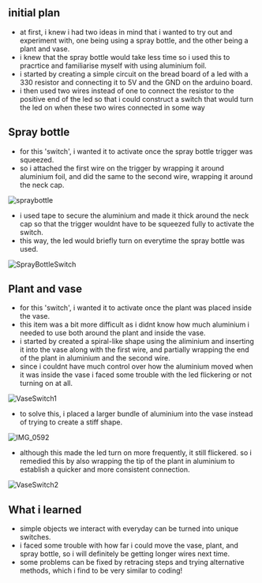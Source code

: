 ## initial plan
- at first, i knew i had two ideas in mind that i wanted to try out and experiment with, one being using a spray bottle, and the other being a plant and vase. 
- i knew that the spray bottle would take less time so i used this to pracrtice and familiarise myself with using aluminium foil.
- i started by creating a simple circuit on the bread board of a led with a 330 resistor and connecting it to 5V and the GND on the arduino board.
- i then used two wires instead of one to connect the resistor to the positive end of the led so that i could construct a switch that would turn the led on when these two wires connected in some way

## Spray bottle
- for this 'switch', i wanted it to activate once the spray bottle trigger was squeezed. 
- so i attached the first wire on the trigger by wrapping it around aluminium foil, and did the same to the second wire, wrapping it around the neck cap.

![spraybottle](IM_0573.png)

- i used tape to secure the aluminium and made it thick around the neck cap so that the trigger wouldnt have to be squeezed fully to activate the switch.
-  this way, the led would briefly turn on everytime the spray bottle was used.

![SprayBottleSwitch](https://user-images.githubusercontent.com/98512587/160926604-c10d65e0-12ba-4227-9429-8563f03b940e.gif)

## Plant and vase
- for this 'switch', i wanted it to activate once the plant was placed inside the vase.
- this item was a bit more difficult as i didnt know how much aluminium i needed to use both around the plant and inside the vase. 
- i started by created a spiral-like shape using the aliminium and inserting it into the vase along with the first wire, and partially wrapping the end of the plant in aluminium and the second wire.
- since i couldnt have much control over how the aluminium moved when it was inside the vase i faced some trouble with the led flickering or not turning on at all.

![VaseSwitch1](https://user-images.githubusercontent.com/98512587/160928354-c633bc54-5f9d-4ec3-985f-71d7930becf1.gif)

- to solve this, i placed a larger bundle of aluminium into the vase instead of trying to create a stiff shape.

![IMG_0592](IMG_0592.png)

- although this made the led turn on more frequently, it still flickered. so i remedied this by also wrapping the tip of the plant in aluminium to establish a quicker and more consistent connection.

![VaseSwitch2](https://user-images.githubusercontent.com/98512587/160928384-e50d6235-1c9c-428f-890f-c0d739b4637c.gif)

## What i learned
- simple objects we interact with everyday can be turned into unique switches.
- i faced some trouble with how far i could move the vase, plant, and spray bottle, so i will definitely be getting longer wires next time.
- some problems can be fixed by retracing steps and trying alternative methods, which i find to be very similar to coding!
